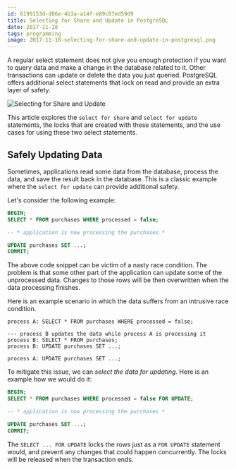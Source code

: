 ```yaml
---
id: 6199153d-d06e-4b3a-a14f-e69c87ed59d9
title: Selecting for Share and Update in PostgreSQL
date: 2017-11-18
tags: programming
image: 2017-11-18-selecting-for-share-and-update-in-postgresql.png
---
```


A regular select statement does not give you enough protection if you want to
query data and make a change in the database related to it. Other transactions
can update or delete the data you just queried. PostgreSQL offers additional
select statements that lock on read and provide an extra layer of safety.

![Selecting for Share and Update](http://maxpixel.freegreatpicture.com/static/photo/640/Namibia-Elephant-African-Bush-Elephant-Africa-84186.jpg)

This article explores the `select for share` and `select for update` statements,
the locks that are created with these statements, and the use cases for using
these two select statements.

## Safely Updating Data

Sometimes, applications read some data from the database, process the data, and
save the result back in the database. This is a classic example where the
`select for update` can provide additional safety.

Let's consider the following example:

``` sql
BEGIN;
SELECT * FROM purchases WHERE processed = false;

-- * application is now processing the purchases *

UPDATE purchases SET ...;
COMMIT;
```

The above code snippet can be victim of a nasty race condition. The problem is
that some other part of the application can update some of the unprocessed data.
Changes to those rows will be then overwritten when the data processing
finishes.

Here is an example scenario in which the data suffers from an intrusive race
condition.

``` text
process A: SELECT * FROM purchases WHERE processed = false;

--- process B updates the data while process A is processing it
process B: SELECT * FROM purchases;
process B: UPDATE purchases SET ...;

process A: UPDATE purchases SET ...;
```

To mitigate this issue, we can _select the data for updating_. Here is an
example how we would do it:

``` sql
BEGIN;
SELECT * FROM purchases WHERE processed = false FOR UPDATE;

-- * application is now processing the purchases *

UPDATE purchases SET ...;
COMMIT;
```

The `SELECT ... FOR UPDATE` locks the rows just as a `FOR UPDATE` statement
would, and prevent any changes that could happen concurrently. The locks will be
released when the transaction ends.
